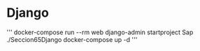 # Django


'''
docker-compose run --rm web django-admin startproject Sap ./Seccion65Django
docker-compose up -d
'''